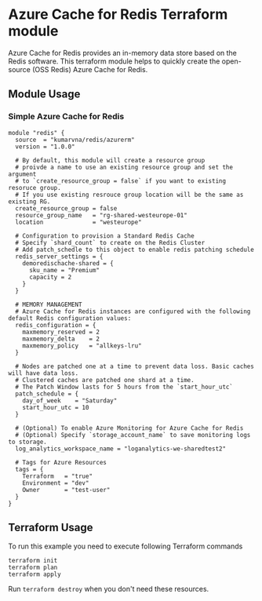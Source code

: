 # Azure Cache for Redis Terraform module

Azure Cache for Redis provides an in-memory data store based on the Redis software. This terraform module helps to quickly create the open-source (OSS Redis) Azure Cache for Redis.

## Module Usage

### Simple Azure Cache for Redis

```hcl
module "redis" {
  source  = "kumarvna/redis/azurerm"
  version = "1.0.0"

  # By default, this module will create a resource group
  # proivde a name to use an existing resource group and set the argument 
  # to `create_resource_group = false` if you want to existing resoruce group. 
  # If you use existing resrouce group location will be the same as existing RG.
  create_resource_group = false
  resource_group_name   = "rg-shared-westeurope-01"
  location              = "westeurope"

  # Configuration to provision a Standard Redis Cache
  # Specify `shard_count` to create on the Redis Cluster
  # Add patch_schedle to this object to enable redis patching schedule
  redis_server_settings = {
    demoredischache-shared = {
      sku_name = "Premium"
      capacity = 2
    }
  }

  # MEMORY MANAGEMENT
  # Azure Cache for Redis instances are configured with the following default Redis configuration values:
  redis_configuration = {
    maxmemory_reserved = 2
    maxmemory_delta    = 2
    maxmemory_policy   = "allkeys-lru"
  }

  # Nodes are patched one at a time to prevent data loss. Basic caches will have data loss.
  # Clustered caches are patched one shard at a time. 
  # The Patch Window lasts for 5 hours from the `start_hour_utc`
  patch_schedule = {
    day_of_week    = "Saturday"
    start_hour_utc = 10
  }

  # (Optional) To enable Azure Monitoring for Azure Cache for Redis
  # (Optional) Specify `storage_account_name` to save monitoring logs to storage. 
  log_analytics_workspace_name = "loganalytics-we-sharedtest2"

  # Tags for Azure Resources
  tags = {
    Terraform   = "true"
    Environment = "dev"
    Owner       = "test-user"
  }
}
```

## Terraform Usage

To run this example you need to execute following Terraform commands

```hcl
terraform init
terraform plan
terraform apply

```

Run `terraform destroy` when you don't need these resources.

